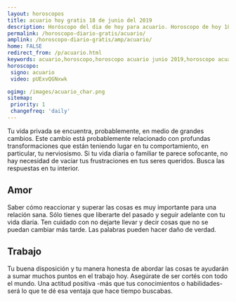 ```yaml
---
layout: horoscopos
title: acuario hoy gratis 18 de junio del 2019 
description: Horóscopo del dia de hoy para acuario. Horoscopo de hoy 18 de junio del 2019. Las predicciones de amor, trabajo, vida personal gratis.
permalink: /horoscopo-diario-gratis/acuario/
amplink: /horoscopo-diario-gratis/amp/acuario/
home: FALSE
redirect_from: /p/acuario.html
keywords: acuario,horoscopo,horoscopo acuario junio 2019,horoscopo acuario hoy,tarot acuario junio 2019,horoscopo acuario,tarot acuario hoy,horoscopo de hoy,horoscopo diario,tarot del amor,horoscopo de hoy acuario,horoscopo diario del tarot, Horoscopo de hoy acuario 18 de junio del 2019,horóscopo del día,signos zodiacales 2019, el horoscopo de hoy
horoscopo:
 signo: acuario
 video: pUExvQGNxwk

ogimg: /images/acuario_char.png
sitemap:
 priority: 1
 changefreq: 'daily'
---
```



Tu vida privada se encuentra, probablemente, en medio de grandes cambios. Este cambio está probablemente relacionado con profundas transformaciones que están teniendo lugar en tu comportamiento, en particular, tu nerviosismo. Si tu vida diaria o familiar te parece sofocante, no hay necesidad de vaciar tus frustraciones en tus seres queridos. Busca las respuestas en tu interior.

## Amor

Saber cómo reaccionar y superar las cosas es muy importante para una relación sana. Sólo tienes que liberarte del pasado y seguir adelante con tu vida diaria. Ten cuidado con no dejarte llevar y decir cosas que no se puedan cambiar más tarde. Las palabras pueden hacer daño de verdad.

## Trabajo

Tu buena disposición y tu manera honesta de abordar las cosas te ayudarán a sumar muchos puntos en el trabajo hoy. Asegúrate de ser cortés con todo el mundo. Una actitud positiva -más que tus conocimientos o habilidades- será lo que te dé esa ventaja que hace tiempo buscabas.